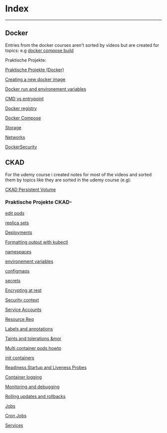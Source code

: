 # Index 
****

## Docker

Entries from the docker courses aren't sorted by videos but are created for topics: e.g [docker compose build](docker%20compose%20build.md)

Praktische Projekte:

[Praktische Projekte (Docker)](Praktische%20Projekte%20(Docker).md)

[Creating a new docker image](a1%20howto.md)

[Docker run and environement variables](a2%20howto.md)

[CMD vs entrypoint](a3%20howto.md)

[Docker registry](a4%20howto.md)

[Docker Compose](a5%20howto.md)

[Storage](a6%20howto.md)

[Networks](a7%20howto.md)

[DockerSecurity](CKAD-DockerSecurity.md)

## CKAD

For the udemy course i created notes for most of the videos and sorted them by topics like they are sorted in the udemy course (e.g): 

[CKAD Persistent Volume](CKAD%20Persistent%20Volume.md)

### Praktische Projekte CKAD-

[edit pods](A1%20PP%20edit%20pods.md)

[replica sets](replica%20sets.md)

[Deployments](CKAD%20Deployment%20howto.md)

[Formatting output with kubectl](a4%20CKAD%20Formatting%20output%20with%20kubectl.md)

[namespaces](a5%20CKAD%20namespaces%20howto.md)

[environement variables](a6%20CKAD%20env%20howto.md)

[configmaps](a7%20howto.md)

[secrets](a8%20CKAD%20secrets%20howto.md)

[Encrypting at rest](a9%20CKAD%20Encrypting%20at%20rest%20Howto.md)

[Security context](a10%20CKAD%20Security%20context.md)

[Service Accounts](a11%20PP%20CKAD%20Service%20Accounts.md)

[Resource Req](a12%20CKAD%20PP%20Resource%20Req.md)

[Labels and annotations](a13%20CKAD%20PP%20Labels%20and%20annotations.md)

[Taints and tolerations &mor](a14%20CKAD%20PP%20Taints%20and%20tolerations%20&mor.md)

[Multi container pods howto](a15%20CKAD%20PP%20Multi%20container%20pods%20howto.md)

[init containers](a16%20CKAD%20init%20containers.md)

[Readiness Startup and Liveness Probes](a17%20CKAD%20Readiness%20Startup%20and%20Liveness%20Probes.md)

[Container logging](a18%20CKAD%20Container%20logging.md)

[Monitoring and debugging](docs/Praktische%20Projekte/auftraege/CKAD/aufgaben/a19%20CKAD%20Monitoring%20and%20debugging/CKAD%20Monitoring%20and%20debugging.md)

[Rolling updates and rollbacks](a20%20Rolling%20updates%20and%20rollbacks%20pp%20howto.md)

[Jobs](a21%20CKAD%20PP%20Jobs.md)

[Cron Jobs](a22%20CKAD%20PP%20Cron%20Jobs.md)

[Services](a23%20howto.md)